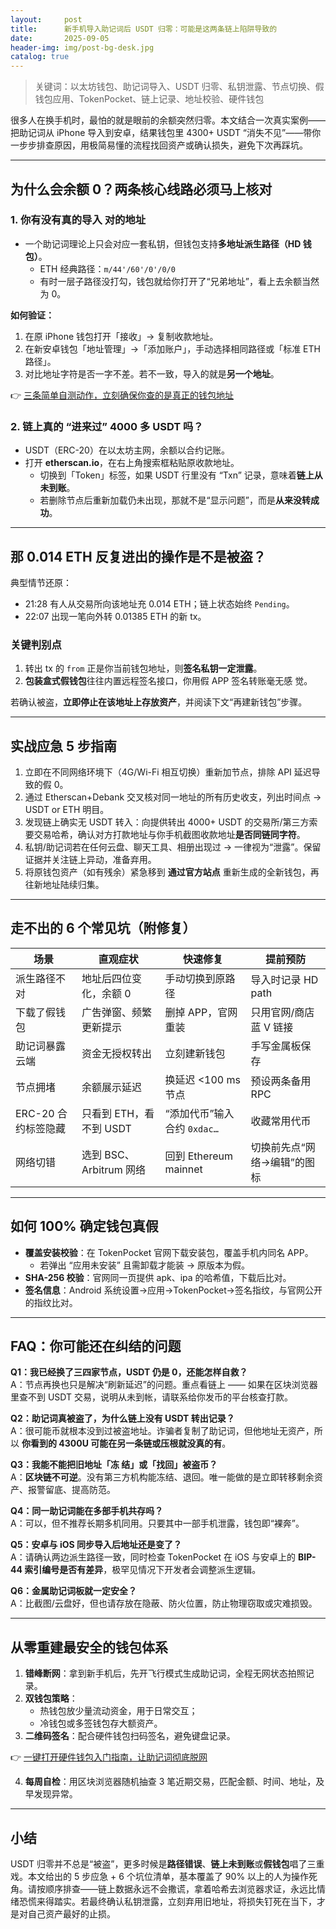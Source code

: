 ```yaml
---
layout:     post
title:      新手机导入助记词后 USDT 归零：可能是这两条链上陷阱导致的
date:       2025-09-05
header-img: img/post-bg-desk.jpg
catalog: true
---
```


> 关键词：以太坊钱包、助记词导入、USDT 归零、私钥泄露、节点切换、假钱包应用、TokenPocket、链上记录、地址校验、硬件钱包

很多人在换手机时，最怕的就是眼前的余额突然归零。本文结合一次真实案例——把助记词从 iPhone 导入到安卓，结果钱包里 4300+ USDT “消失不见”——带你一步步排查原因，用极简易懂的流程找回资产或确认损失，避免下次再踩坑。

---

## 为什么会余额 0？两条核心线路必须马上核对

### 1. 你有没有真的导入 **对的地址**
- 一个助记词理论上只会对应一套私钥，但钱包支持**多地址派生路径（HD 钱包）**。  
  - ETH 经典路径：`m/44'/60'/0'/0/0`  
  - 有时一层子路径没打勾，钱包就给你打开了“兄弟地址”，看上去余额当然为 0。

**如何验证：**  
1. 在原 iPhone 钱包打开「接收」→ 复制收款地址。  
2. 在新安卓钱包「地址管理」→「添加账户」，手动选择相同路径或「标准 ETH 路径」。  
3. 对比地址字符是否一字不差。若不一致，导入的就是**另一个地址**。

👉 [三条简单自测动作，立刻确保你查的是真正的钱包地址](https://okxdog.com/)

### 2. 链上真的 “进来过” 4000 多 USDT 吗？
- USDT（ERC-20）在以太坊主网，余额以合约记账。  
- 打开 **etherscan.io**，在右上角搜索框粘贴原收款地址。  
  - 切换到「Token」标签，如果 USDT 行里没有 “Txn” 记录，意味着**链上从未到账**。  
  - 若删除节点后重新加载仍未出现，那就不是“显示问题”，而是**从来没转成功**。

---

## 那 0.014 ETH 反复进出的操作是不是被盗？

典型情节还原：  
- 21:28 有人从交易所向该地址充 0.014 ETH；链上状态始终 `Pending`。  
- 22:07 出现一笔向外转 0.01385 ETH 的新 tx。  

### 关键判别点
1. 转出 tx 的 `from` 正是你当前钱包地址，则**签名私钥一定泄露**。  
2. **包装盒式假钱包**往往内置远程签名接口，你用假 APP 签名转账毫无感 觉。  

若确认被盗，**立即停止在该地址上存放资产**，并阅读下文“再建新钱包”步骤。

---

## 实战应急 5 步指南

1. 立即在不同网络环境下（4G/Wi-Fi 相互切换）重新加节点，排除 API 延迟导致的假 0。  
2. 通过 Etherscan+Debank 交叉核对同一地址的所有历史收支，列出时间点 → USDT or ETH 明目。  
3. 发现链上确实无 USDT 转入：向提供转出 4000+ USDT 的交易所/第三方索要交易哈希，确认对方打款地址与你手机截图收款地址**是否同链同字符**。  
4. 私钥/助记词若在任何云盘、聊天工具、相册出现过 → 一律视为“泄露”。保留证据并关注链上异动，准备弃用。  
5. 将原钱包资产（如有残余）紧急移到 **通过官方站点** 重新生成的全新钱包，再往新地址陆续归集。

---

## 走不出的 6 个常见坑（附修复）

| 场景 | 直观症状 | 快速修复 | 提前预防 |
|---|---|---|---|
| 派生路径不对 | 地址后四位变化，余额 0 | 手动切换到原路径 | 导入时记录 HD path |
| 下载了假钱包 | 广吿弹窗、频繁更新提示 | 删掉 APP，官网重装 | 只用官网/商店蓝 V 链接 |
| 助记词暴露云端 | 资金无授权转出 | 立刻建新钱包 | 手写金属板保存 |
| 节点拥堵 | 余额展示延迟 | 换延迟 <100 ms 节点 | 预设两条备用 RPC |
| ERC-20 合约标签隐藏 | 只看到 ETH，看不到 USDT | “添加代币”输入合约 `0xdac…` | 收藏常用代币 |
| 网络切错 | 选到 BSC、Arbitrum 网络 | 回到 Ethereum mainnet | 切换前先点“网络→编辑”的图标 |

---

## 如何 100% 确定钱包真假

- **覆盖安装校验**：在 TokenPocket 官网下载安装包，覆盖手机内同名 APP。  
  - 若弹出 “应用未安装” 且需卸载才能装 → 原版本为假。  
- **SHA-256 校验**：官网同一页提供 apk、ipa 的哈希值，下载后比对。  
- **签名信息**：Android 系统设置→应用→TokenPocket→签名指纹，与官网公开的指纹比对。

---

## FAQ：你可能还在纠结的问题

**Q1：我已经换了三四家节点，USDT 仍是 0，还能怎样自救？**  
A：节点再换也只是解决“刷新延迟”的问题。重点看链上 —— 如果在区块浏览器里查不到 USDT 交易，说明从未到帐，请联系给你发币的平台核查打款。

**Q2：助记词真被盗了，为什么链上没有 USDT 转出记录？**  
A：很可能币就根本没到过被盗地址。诈骗者复制了助记词，但他地址无资产，所以 **你看到的 4300U 可能在另一条链或压根就没真的有**。

**Q3：我能不能把旧地址「冻 结」或「找回」被盗币？**  
A：**区块链不可逆**。没有第三方机构能冻结、退回。唯一能做的是立即转移剩余资产、报警留底、提高防范。

**Q4：同一助记词能在多部手机共存吗？**  
A：可以，但不推荐长期多机同用。只要其中一部手机泄露，钱包即“裸奔”。

**Q5：安卓与 iOS 同步导入后地址还是变了？**  
A：请确认两边派生路径一致，同时检查 TokenPocket 在 iOS 与安卓上的 **BIP-44 索引编号是否有差异**，极罕见情况下开发者会调整派生逻辑。

**Q6：金属助记词板就一定安全？**  
A：比截图/云盘好，但也请存放在隐蔽、防火位置，防止物理窃取或灾难损毁。

---

## 从零重建最安全的钱包体系

1. **错峰断网**：拿到新手机后，先开飞行模式生成助记词，全程无网状态拍照记录。  
2. **双钱包策略**：  
   - 热钱包放少量流动资金，用于日常交互；  
   - 冷钱包或多签钱包存大额资产。  
3. **二维码签名**：配合硬件钱包扫码签名，避免键盘记录。  

👉 [一键打开硬件钱包入门指南，让助记词彻底脱网](https://okxdog.com/)

4. **每周自检**：用区块浏览器随机抽查 3 笔近期交易，匹配金额、时间、地址，及早发现异常。

---

## 小结

USDT 归零并不总是“被盗”，更多时候是**路径错误**、**链上未到账**或**假钱包**唱了三重戏。本文给出的 5 步应急 + 6 个坑位清单，基本覆盖了 90% 以上的人为操作死角。请按顺序排查——链上数据永远不会撒谎，拿着哈希去浏览器求证，永远比情绪恐慌来得踏实。若最终确认私钥泄露，立刻弃用旧地址，将损失钉死在当下，才是对自己资产最好的止损。